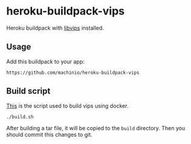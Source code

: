 heroku-buildpack-vips
=====================

Heroku buildpack with [libvips](https://github.com/libvips/libvips) installed.


## Usage

Add this buildpack to your app:

```
https://github.com/machinio/heroku-buildpack-vips
```

## Build script

[This](./build.sh) is the script used to build vips using docker.

```sh
./build.sh
```

After building a tar file, it will be copied to the `build` directory. Then you should commit this changes to git.
